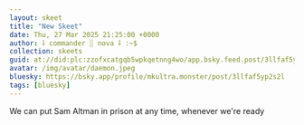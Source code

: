 ```yaml
---
layout: skeet
title: "New Skeet"
date: Thu, 27 Mar 2025 21:25:00 +0000
author: ⸸ commander ░ nova ⸸ :~$
collection: skeets
guid: at://did:plc:zzofxcatgqb5wpkqetnng4wo/app.bsky.feed.post/3llfaf5yp2s2l
avatar: /img/avatar/daemon.jpeg
bluesky: https://bsky.app/profile/mkultra.monster/post/3llfaf5yp2s2l
tags: [bluesky]
---
```


We can put Sam Altman in prison at any time, whenever we're ready
